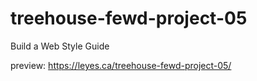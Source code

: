 # treehouse-fewd-project-05
Build a Web Style Guide

preview: https://leyes.ca/treehouse-fewd-project-05/

